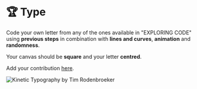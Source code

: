 # 🏆 Type

Code your own letter from any of the ones available in "EXPLORING CODE" using **previous steps** in combination with **lines and curves**, **animation** and **randomness**.

Your canvas should be **square** and your letter **centred**.

Add your contribution [here](https://docs.google.com/spreadsheets/d/15LsCGQoDvBsUhtxh4AEtFfmS4uuM_7NA1wlCTeSKvJk/edit?usp=sharing).

![Kinetic Typography by Tim Rodenbroeker](https://timrodenbroeker.de/wp-content/uploads/2019/04/export.gif)



